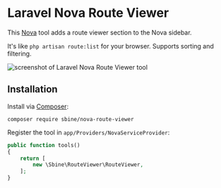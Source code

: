 # Laravel Nova Route Viewer

This [Nova](https://nova.laravel.com/) tool adds a route viewer section to the Nova sidebar.

It's like `php artisan route:list` for your browser. Supports sorting and filtering.

![screenshot of Laravel Nova Route Viewer tool](https://sarabine.com/i//Laravel-Nova-Route-Viewer-Tool.png)

## Installation

Install via [Composer](https://getcomposer.org/):
```
composer require sbine/nova-route-viewer
```

Register the tool in `app/Providers/NovaServiceProvider`:

```php
public function tools()
{
    return [
        new \Sbine\RouteViewer\RouteViewer,
    ];
}
```
